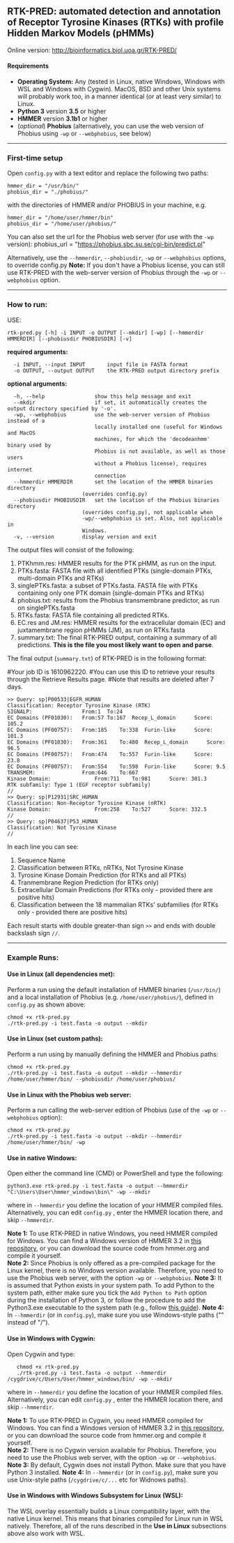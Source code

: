 


## RTK-PRED: automated detection and annotation of Receptor Tyrosine Kinases (RTKs) with profile Hidden Markov Models (pHMMs)

Online version: http://bioinformatics.biol.uoa.gr/RTK-PRED/

#### Requirements
* **Operating System:** Any (tested in Linux, native Windows, Windows with WSL and Windows with Cygwin). MacOS, BSD and other Unix systems will probably work too, in a manner identical (or at least very similar) to Linux.
* **Python 3** version **3.5** or higher
* **HMMER** version **3.1b1** or higher
* (*optional*) **Phobius** (alternatively, you can use the web version of Phobius using `-wp` or `--webphobius`, see below)

----

### First-time setup
Open `config.py` with a text editor and replace the following two paths:

    hmmer_dir = "/usr/bin/"
    phobius_dir = "./phobius/"

with the directories of HMMER and/or PHOBIUS in your machine, e.g.

    hmmer_dir = "/home/user/hmmer/bin"
    phobius_dir = "/home/user/phobius/"

You can also set the url for the Phobius web server (for use with the `-wp` version):
    phobius_url = "https://phobius.sbc.su.se/cgi-bin/predict.pl"

Alternatively, use the `--hmmerdir`, `--phobiusdir`, `-wp` or `--webphobius` options, to override config.py
**Note:** If you don't have a Phobius license, you can still use RTK-PRED with the web-server version of Phobius through the `-wp` or `--webphobius` option.

----

### How to run:
USE: 

    rtk-pred.py [-h] -i INPUT -o OUTPUT [--mkdir] [-wp] [--hmmerdir HMMERDIR] [--phobiusdir PHOBIUSDIR] [-v]

**required arguments:**

      -i INPUT, --input INPUT		input file in FASTA format
      -o OUTPUT, --output OUTPUT	the RTK-PRED output directory prefix

**optional arguments:**

      -h, --help            	show this help message and exit
      --mkdir               	if set, it automatically creates the output directory specified by '-o'.
      -wp, --webphobius     	use the web-server version of Phobius instead of a
	                            locally installed one (useful for Windows and MacOS
	                            machines, for which the 'decodeanhmm' binary used by
	                            Phobius is not available, as well as those users
	                            without a Phobius license), requires internet
	                            connection
      --hmmerdir HMMERDIR   	set the location of the HMMER binaries directory
                            (overrides config.py)
      --phobiusdir PHOBIUSDIR	set the location of the Phobius binaries directory
                            (overrides config.py), not applicable when
                            -wp/--webphobius is set. Also, not applicable in
                            Windows.
      -v, --version         display version and exit

The output files will consist of the following:

 1. PTKhmm.res: HMMER results for the PTK pHMM, as run on the input.
 2. PTKs.fasta: FASTA file with all identified PTKs (single-domain PTKs, multi-domain PTKs and RTKs)
 3. singlePTKs.fasta: a subset of PTKs.fasta. FASTA file with PTKs containing only one PTK domain (single-domain PTKs and RTKs)
 4. phobius.txt: results from the Phobius transmembrane predictor, as run on singlePTKs.fasta
 5. RTKs.fasta: FASTA file containing all predicted RTKs.
 6. EC.res and JM.res: HMMER results for the extracellular domain (EC) and juxtamembrane region pHMMs (JM), as run on RTKs.fasta
 7. summary.txt: The final RTK-PRED output, containing a summary of all predictions. **This is the file you most likely want to open and parse**.
 
 The final output (`summary.txt`) of RTK-PRED is in the following format: 

#Your job ID is 1610962220.
#You can use this ID to retrieve your results through the Retrieve Results page.
#Note that results are deleted after 7 days.

    >> Query: sp|P00533|EGFR_HUMAN
    Classification: Receptor Tyrosine Kinase (RTK)
    SIGNALP:				From:1	To:24
    EC Domains (PF01030):	From:57	To:167	Recep_L_domain		Score: 105.2
    EC Domains (PF00757):	From:185	To:338	Furin-like		Score: 101.3
    EC Domains (PF01030):	From:361	To:480	Recep_L_domain		Score: 96.5
    EC Domains (PF00757):	From:474	To:557	Furin-like		Score: 23.8
    EC Domains (PF00757):	From:554	To:598	Furin-like		Score: 9.5
    TRANSMEM:				From:646	To:667
    Kinase Domain:				From:711	To:981		Score: 301.3
    RTK subfamily: Type 1 (EGF receptor subfamily)
    //
    >> Query: sp|P12931|SRC_HUMAN
    Classification: Non-Receptor Tyrosine Kinase (nRTK)
    Kinase Domain:				From:258	To:527		Score: 332.5
    //
    >> Query: sp|P04637|P53_HUMAN
    Classification: Not Tyrosine Kinase
    //
In each line you can see:

  1. Sequence Name
  2. Classification between RTKs, nRTKs, Not Tyrosine Kinase
  3. Tyrosine Kinase Domain Prediction (for RTKs and all PTKs)
  4. Tranmembrane Region Prediction (for RTKs only)
  5. Extracellular Domain Predictions (for RTKs only - provided there are positive hits)
  6. Classification between the 18 mammalian RTKs' subfamilies (for RTKs only - provided there are positive hits)

Each result starts with double greater-than sign `>>` and ends with double backslash sign `//`. 

----

### Example Runs:

#### Use in Linux (all dependencies met):
Perform a run using the default installation of HMMER binaries (`/usr/bin/`) and a local installation of Phobius (e.g. `/home/user/phobius/`), defined in `config.py` as shown above:

    chmod +x rtk-pred.py
    ./rtk-pred.py -i test.fasta -o output --mkdir

#### Use in Linux (set custom paths):
Perform a run using by manually defining the HMMER and Phobius paths:

    chmod +x rtk-pred.py
    ./rtk-pred.py -i test.fasta -o output --mkdir --hmmerdir /home/user/hmmer/bin/ --phobiusdir /home/user/phobius/
    

#### Use in Linux with the Phobius web server:
Perform a run calling the web-server edition of Phobius (use of the `-wp` or `--webphobius` option):

    chmod +x rtk-pred.py
    ./rtk-pred.py -i test.fasta -o output --mkdir --hmmerdir /home/user/hmmer/bin/ -wp
    
#### Use in native Windows:
Open either the command line (CMD) or PowerShell and type the following:

    python3.exe rtk-pred.py -i test.fasta -o output --hmmerdir  "C:\Users\User\hmmer_windows\bin\" -wp --mkdir

where in `--hmmerdir` you define the location of your HMMER compiled files. Alternatively, you can edit `config.py` , enter the HMMER location there, and skip `--hmmerdir`.

**Note 1:** To use RTK-PRED in native Windows, you need HMMER compiled for Windows. You can find a Windows version of HMMER 3.2 in [this repository](https://github.com/fbaltoumas/tools-for-windows/), or you can download the source code from hmmer.org and compile it yourself.  
**Note 2:** Since Phobius is only offered as a pre-compiled package for the Linux kernel, there is no Windows version available.  Therefore, you need to use the Phobius web server, with the option `-wp` or `--webphobius`.
**Note 3:** It is assumed that Python exists in your system path.  To add Python to the system path, either make sure you tick the `Add Python to Path` option during the installation of Python 3, or follow the procedure to add the Python3.exe executable to the system path (e.g., follow [this guide](https://answers.microsoft.com/en-us/windows/forum/windows_10-other_settings-winpc/adding-path-variable/97300613-20cb-4d85-8d0e-cc9d3549ba23)).
**Note 4:** In `--hmmerdir` (or in `config.py`), make sure you use Windows-style paths ("\" instead of "/").

#### Use in Windows with Cygwin:
Open Cygwin and type:

       chmod +x rtk-pred.py
       ./rtk-pred.py -i test.fasta -o output --hmmerdir  /cygdrive/c/Users/User/hmmer_windows/bin/ -wp --mkdir

where in `--hmmerdir` you define the location of your HMMER compiled files. Alternatively, you can edit `config.py` , enter the HMMER location there, and skip `--hmmerdir`.

**Note 1:** To use RTK-PRED in Cygwin, you need HMMER compiled for Windows. You can find a Windows version of HMMER 3.2 in [this repository](https://github.com/fbaltoumas/tools-for-windows/), or you can download the source code from hmmer.org and compile it yourself.  
**Note 2:** There is no Cygwin version available for Phobius.  Therefore, you need to use the Phobius web server, with the option `-wp` or `--webphobius`.
**Note 3:** By default, Cygwin does not install Python. Make sure that you have Python 3 installed.
**Note 4:** In `--hmmerdir` (or in `config.py`), make sure you use Unix-style paths (`/cygdrive/c/...` etc for Widnows paths).

#### Use in Windows with Windows Subsystem for Linux (WSL):
The WSL overlay essentially builds a Linux compatibility layer, with the native Linux kernel.  This means that binaries compiled for Linux run in WSL natively.  Therefore, all of the runs described in the **Use in Linux** subsections above also work with WSL.
